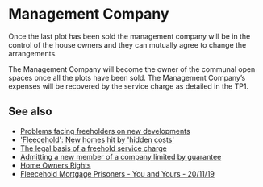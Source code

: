 # Management Company

Once the last plot has been sold the management company will be in the control of the house owners and they can mutually agree to change the arrangements.

The Management Company will become the owner of the communal open spaces once all the plots have been sold. The Management Company’s expenses will be recovered by the service charge as detailed in the TP1.

## See also
- [Problems facing freeholders on new developments](https://hoa.org.uk/2016/11/problems-facing-freeholders-new-developments/)
- ['Fleecehold': New homes hit by 'hidden costs'](https://www.bbc.co.uk/news/uk-england-46279048)
- [The legal basis of a freehold service charge](https://commonslibrary.parliament.uk/freeholders-estate-and-service-charges/)
- [Admitting a new member of a company limited by guarantee](https://www.informdirect.co.uk/shares/new-member-of-company-limited-by-guarantee-process/)
- [Home Owners Rights](https://www.homeownersrights.net/)
- [Fleecehold Mortgage Prisoners - You and Yours - 20/11/19](https://www.youtube.com/watch?v=IUG3RY3vJIs)
